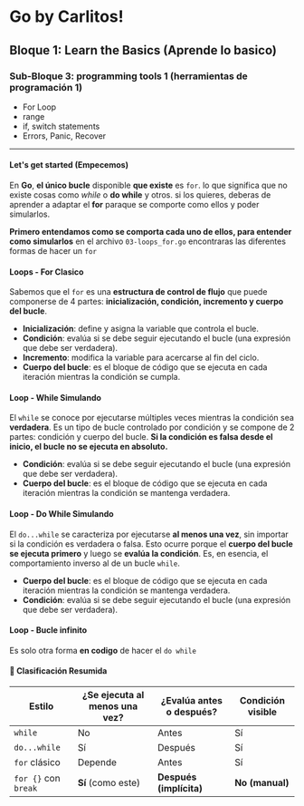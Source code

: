 # **Go by Carlitos!**

## Bloque 1: Learn the Basics (Aprende lo basico)

### Sub-Bloque 3: programming tools 1 (herramientas de programación 1)

- For Loop
- range
- if, switch statements
- Errors, Panic, Recover

---

#### Let's get started (Empecemos)

En **Go**, **el único bucle** disponible **que existe** es `for`. lo que significa que no existe cosas como *while* o **do while** y otros. si los quieres, deberas de aprender a adaptar el **for** paraque se comporte como ellos y poder simularlos.

**Primero entendamos como se comporta cada uno de ellos, para entender como simularlos** en el archivo `03-loops_for.go` encontraras las diferentes formas de hacer un `for`

#### Loops - For Clasico

Sabemos que el `for` es una **estructura de control de flujo** que puede componerse de 4 partes: **inicialización, condición, incremento y cuerpo del bucle**.

- **Inicialización**: define y asigna la variable que controla el bucle.
- **Condición**: evalúa si se debe seguir ejecutando el bucle (una expresión que debe ser verdadera).
- **Incremento**: modifica la variable para acercarse al fin del ciclo.
- **Cuerpo del bucle**: es el bloque de código que se ejecuta en cada iteración mientras la condición se cumpla.

#### Loop - While Simulando
El `while` se conoce por ejecutarse múltiples veces mientras la condición sea **verdadera**. Es un tipo de bucle controlado por condición y se compone de 2 partes: condición y cuerpo del bucle.
**Si la condición es falsa desde el inicio, el bucle no se ejecuta en absoluto.**

- **Condición**: evalúa si se debe seguir ejecutando el bucle (una expresión que debe ser verdadera).
- **Cuerpo del bucle**: es el bloque de código que se ejecuta en cada iteración mientras la condición se mantenga verdadera.

#### Loop - Do While Simulando

El `do...while` se caracteriza por ejecutarse **al menos una vez**, sin importar si la condición es verdadera o falsa.
Esto ocurre porque el **cuerpo del bucle se ejecuta primero** y luego se **evalúa la condición**. Es, en esencia, el comportamiento inverso al de un bucle `while`.

- **Cuerpo del bucle**: es el bloque de código que se ejecuta en cada iteración mientras la condición se mantenga verdadera.
- **Condición**: evalúa si se debe seguir ejecutando el bucle (una expresión que debe ser verdadera).

#### Loop - Bucle infinito

Es solo otra forma **en codigo** de hacer el ``do while``

#### 📌 Clasificación Resumida

| **Estilo**           | **¿Se ejecuta al menos una vez?** | **¿Evalúa antes o después?** | **Condición visible** |
| -------------------- | ----------------------------- | ------------------------ | ----------------- |
| `while`              | No                            | Antes                    | Sí                |
| `do...while`         | Sí                            | Después                  | Sí                |
| `for` clásico        | Depende                       | Antes                    | Sí                |
| `for {}` con `break` | **Sí** (como este)            | **Después (implícita)**  | **No (manual)**   |
